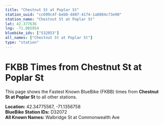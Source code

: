 ```yaml
---
title: "Chestnut St at Poplar St"
station_uuid: "cc699c4f-beb0-d407-4174-1a8884c73e90"
station_name: "Chestnut St at Poplar St"
lat: 42.377636
lng: -71.085954
bluebike_ids: ["S32053"]
all_names: ["Chestnut St at Poplar St"]
type: "station"
---
```


# FKBB Times from Chestnut St at Poplar St

This page shows the Fastest Known BlueBike (FKBB) times from **Chestnut St at Poplar St** to all other stations.

**Location:** 42.34775567, -71.1356758  
**BlueBike Station IDs:** D32072  
**All Known Names:** Walbridge St at Commonwealth Ave

